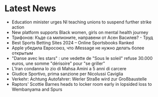 # Latest News
-  Education minister urges NI teaching unions to suspend further strike action
-  New platform supports Black women, girls on mental health journey
-  Трифонов: Къде са милионите, направени от Асен Василев? - Труд
-  Best Sports Betting Sites 2024 – Online Sportsbooks Ranked
-  Apple убедила Евросоюз, что iMessage не нужно делать более открытым
-  "Danse avec les stars" : une vedette de "Sous le soleil" refuse 30.000 euros, une somme "dérisoire" pour "se griller"
-  L'Iran condanna lo zio di Mahsa Amini a 5 anni di carcere
-  Giudice Sportivo, prima sanzione per Nicolussi Caviglia
-  Verkehr: Achtung Autofahrer: Werler Straße wird zur Großbaustelle
-  Raptors' Scottie Barnes heads to locker room early in lopsided loss to Wembanyama and Spurs

